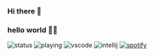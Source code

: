 ### Hi there 👋

### hello world 👋🏾

![status](https://nocache.advaith.workers.dev?url=https://img.shields.io/endpoint?url=https://dev.discordprofiles.me/api/badge/status/641795527444529152simple=true)
![playing](https://nocache.advaith.workers.dev?url=https://img.shields.io/endpoint?url=https://dev.discordprofiles.me/api/badge/playing/641795527444529152)
![vscode](https://nocache.advaith.workers.dev?url=https://img.shields.io/endpoint?url=https://dev.discordprofiles.me/api/badge/vscode/641795527444529152)
![intellij](https://nocache.advaith.workers.dev?url=https://img.shields.io/endpoint?url=https://dev.discordprofiles.me/api/badge/intellij/641795527444529152)
[![spotify](https://nocache.advaith.workers.dev?url=https://img.shields.io/endpoint?url=https://dev.discordprofiles.me/api/badge/spotify/641795527444529152)](https://dev.discordprofiles.me/openspotify/641795527444529152)

<!--
**TheCuteFoxxy/TheCuteFoxxy** is a ✨ _special_ ✨ repository because its `README.md` (this file) appears on your GitHub profile.

Here are some ideas to get you started:

- 🔭 I’m currently working on ...
- 🌱 I’m currently learning ...
- 👯 I’m looking to collaborate on ...
- 🤔 I’m looking for help with ...
- 💬 Ask me about ...
- 📫 How to reach me: ...
- 😄 Pronouns: ...
- ⚡ Fun fact: ...
-->
